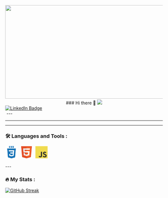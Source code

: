 
<div align="center">
  <img src="https://media.giphy.com/media/1GEATImIxEXVR79Dhk/giphy.gif" width="600" height="300"/>
</div>

<div id="header" align="center">
  ### Hi there 👋
  <img src="https://media.giphy.com/media/M9gbBd9nbDrOTu1Mqx/giphy.gif" width="100"/>
</div>
<div id="badges">
  <a href="your-linkedin-URL">
    <img src="https://img.shields.io/badge/LinkedIn-blue?style=for-the-badge&logo=linkedin&logoColor=white" alt="LinkedIn Badge"/>
  </a>
  
</div>
<img src="https://komarev.com/ghpvc/?username=robin6717&style=flat-square&color=blue" alt=""/>
---

---
---

### :hammer_and_wrench: Languages and Tools :
<div>
 
  
  <img src="https://github.com/devicons/devicon/blob/master/icons/css3/css3-plain-wordmark.svg"  title="CSS3" alt="CSS" width="40" height="40"/>&nbsp;
  <img src="https://github.com/devicons/devicon/blob/master/icons/html5/html5-original.svg" title="HTML5" alt="HTML" width="40" height="40"/>&nbsp;
  <img src="https://github.com/devicons/devicon/blob/master/icons/javascript/javascript-original.svg" title="JavaScript" alt="JavaScript" width="40"    height="40"/>&nbsp;
  
</div>
---

### :fire: My Stats :
[![GitHub Streak](http://github-readme-streak-stats.herokuapp.com?user=robin6717&theme=dark&background=000000)](https://git.io/streak-stats)
<!--
**robin6717/robin6717** is a ✨ _special_ ✨ repository because its `README.md` (this file) appears on your GitHub profile.

Here are some ideas to get you started:

- 🔭 I’m currently working on ...
- 🌱 I’m currently learning ...
- 👯 I’m looking to collaborate on ...
- 🤔 I’m looking for help with ...
- 💬 Ask me about ...
- 📫 How to reach me: www.robinvansteenbergen.com
- 😄 Pronouns: ...
- ⚡ Fun fact: The last time I coded untill 2021 was in the early 80's on a Toshiba msx homecomputer
-->
